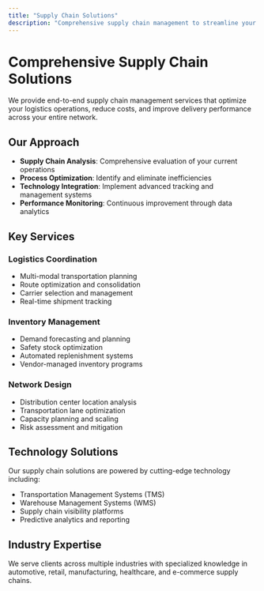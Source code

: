 ```yaml
---
title: "Supply Chain Solutions"
description: "Comprehensive supply chain management to streamline your logistics operations."
---
```


# Comprehensive Supply Chain Solutions

We provide end-to-end supply chain management services that optimize your logistics operations, reduce costs, and improve delivery performance across your entire network.

## Our Approach

- **Supply Chain Analysis**: Comprehensive evaluation of your current operations
- **Process Optimization**: Identify and eliminate inefficiencies
- **Technology Integration**: Implement advanced tracking and management systems
- **Performance Monitoring**: Continuous improvement through data analytics

## Key Services

### Logistics Coordination
- Multi-modal transportation planning
- Route optimization and consolidation
- Carrier selection and management
- Real-time shipment tracking

### Inventory Management
- Demand forecasting and planning
- Safety stock optimization
- Automated replenishment systems
- Vendor-managed inventory programs

### Network Design
- Distribution center location analysis
- Transportation lane optimization
- Capacity planning and scaling
- Risk assessment and mitigation

## Technology Solutions

Our supply chain solutions are powered by cutting-edge technology including:
- Transportation Management Systems (TMS)
- Warehouse Management Systems (WMS)
- Supply chain visibility platforms
- Predictive analytics and reporting

## Industry Expertise

We serve clients across multiple industries with specialized knowledge in automotive, retail, manufacturing, healthcare, and e-commerce supply chains.